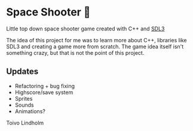 # Space Shooter 👾

Little top down space shooter game created with C++ and [SDL3](https://wiki.libsdl.org/SDL3/FrontPage)

The idea of this project for me was to learn more about C++, libraries like SDL3 and creating a game more from scratch. The game idea itself isn't something crazy, but that is not the point of this project.

## Updates
- Refactoring + bug fixing
- Highscore/save system
- Sprites
- Sounds
- Animations?

Toivo Lindholm
